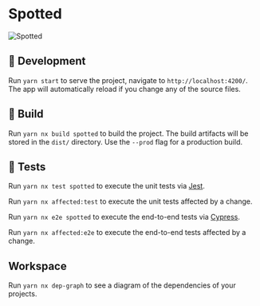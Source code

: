 # Spotted

![Spotted](https://media.giphy.com/media/F3iTD8JI4OPIs/giphy.gif)

## :rainbow: Development

Run `yarn start` to serve the project, navigate to `http://localhost:4200/`. The app will automatically reload if you change any of the source files.

## :hammer: Build

Run `yarn nx build spotted` to build the project. The build artifacts will be stored in the `dist/` directory. Use the `--prod` flag for a production build.

## :crystal_ball: Tests

Run `yarn nx test spotted` to execute the unit tests via [Jest](https://jestjs.io).

Run `yarn nx affected:test` to execute the unit tests affected by a change.

Run `yarn nx e2e spotted` to execute the end-to-end tests via [Cypress](https://www.cypress.io).

Run `yarn nx affected:e2e` to execute the end-to-end tests affected by a change.

## Workspace

Run `yarn nx dep-graph` to see a diagram of the dependencies of your projects.
